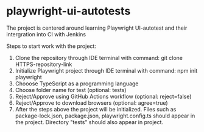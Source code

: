 # playwright-ui-autotests
The project is centered around learning Playwright UI-autotest and their intergration into CI with Jenkins

Steps to start work with the project:
1. Clone the repository through IDE terminal with command: git clone HTTPS-repository-link
2. Initialize Playwright project through IDE terminal with command: npm init playwright
3. Chooose TypeScript as a programming language
4. Choose folder name for test (optional: tests)
5. Reject/Approve using GitHub Actions workflow (optional: reject=false)
6. Reject/Approve to download browsers  (optional: agree=true)
7. After the steps above the project will be initialized. Files such as package-lock.json, package.json, playwright.config.ts should appear in the project. Directory "tests" should also appear in project.
